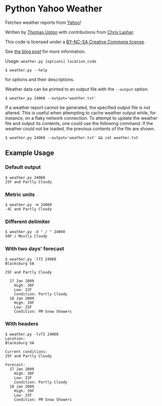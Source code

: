 # Python Yahoo Weather

Fetches weather reports from [Yahoo][yw]!

[yw]: http://weather.yahoo.com/

Written by [Thomas Upton][tu] with contributions from [Chris Lasher][cl].

[tu]: http://www.thomasupton.com/
[cl]: http://igotgenes.blogspot.com/

This code is licensed under a [BY-NC-SA Creative Commons license][cc].

[cc]: http://creativecommons.org/licenses/by-nc-sa/3.0/us/

See [the blog post][blog] for more information.

[blog]: http://www.thomasupton.com/blog/?p=202

Usage: `weather.py [options] location_code` 

    $ weather.py --help
for options and their descriptions.

Weather data can be printed to an output file with the `--output` option.

    $ weather.py 24060 --output='weather.txt'

If a weather report cannot be generated, the specified output file is not
altered. This is useful when attempting to cache weather output while, for
instance, on a flaky network connection. To attempt to update the weather file
and output its contents, one could use the following command. If the weather
could not be loaded, the previous contents of the file are shown.

    $ weather.py 24060 --output='weather.txt' && cat weather.txt

## Example Usage

### Default output
    $ weather.py 24060
    25F and Partly Cloudy

### Metric units
    $ weather.py -m 24060
    -4C and Partly Cloudy

### Different delimiter
    $ weather.py -d " / " 24060
    50F / Mostly Cloudy

### With two days' forecast
    $ weather.py -lf2 24060
    Blacksburg VA

    25F and Partly Cloudy

      17 Jan 2009
        High: 30F
        Low: 22F
        Condition: Partly Cloudy
      18 Jan 2009
        High: 39F
        Low: 25F
        Condition: PM Snow Showers

### With headers
    $ weather.py -lvf2 24060
    Location:
    Blacksburg VA

    Current conditions:
    25F and Partly Cloudy

    Forecast:
      17 Jan 2009
        High: 30F
        Low: 22F
        Condition: Partly Cloudy
      18 Jan 2009
        High: 39F
        Low: 25F
        Condition: PM Snow Showers

